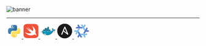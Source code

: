 
![banner](https://i.imgur.com/xbN0tc4.gif)

---

<p align="left">
  <a href="https://www.python.org" target="_blank">
    <img
      src="https://raw.githubusercontent.com/devicons/devicon/master/icons/python/python-original.svg"
      alt="python"
      width="40"
      height="40"
    />
  </a>
  <a href="https://www.swift.org" target="_blank">
    <img
      src="https://raw.githubusercontent.com/devicons/devicon/master/icons/swift/swift-original.svg"
      alt="swift"
      width="40"
      height="40"
    />
  </a>  
  <a href="https://www.docker.com" target="_blank">
    <img
      src="https://raw.githubusercontent.com/devicons/devicon/master/icons/docker/docker-original.svg"
      alt="flask"
      width="40"
      height="40"
    />
  </a>
  <a href="https://www.ansible.com" target="_blank">
    <img
      src="https://raw.githubusercontent.com/devicons/devicon/master/icons/ansible/ansible-original.svg"
      alt="ansible"
      width="40"
      height="40"
    />
  </a>
  <a href="https://nixos.org" target="_blank">
    <img
      src="https://raw.githubusercontent.com/devicons/devicon/master/icons/nixos/nixos-original.svg"
      alt="nixos"
      width="40"
      height="40"
    />
  </a>
</p>
    
